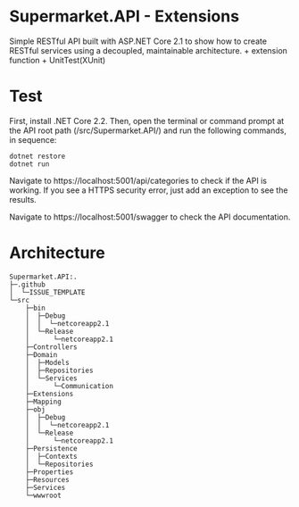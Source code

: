 # Supermarket.API - Extensions
Simple RESTful API built with ASP.NET Core 2.1 to show how to create RESTful services using a decoupled, maintainable architecture. + extension function + UnitTest(XUnit)

# Test
First, install .NET Core 2.2. Then, open the terminal or command prompt at the API root path (/src/Supermarket.API/) and run the following commands, in sequence:

```
dotnet restore
dotnet run
```
Navigate to https://localhost:5001/api/categories to check if the API is working. If you see a HTTPS security error, just add an exception to see the results.

Navigate to https://localhost:5001/swagger to check the API documentation.

# Architecture
```
Supermarket.API:.
├─.github
│  └─ISSUE_TEMPLATE
└─src
    ├─bin
    │  ├─Debug
    │  │  └─netcoreapp2.1
    │  └─Release
    │      └─netcoreapp2.1
    ├─Controllers
    ├─Domain
    │  ├─Models
    │  ├─Repositories
    │  └─Services
    │      └─Communication
    ├─Extensions
    ├─Mapping
    ├─obj
    │  ├─Debug
    │  │  └─netcoreapp2.1
    │  └─Release
    │      └─netcoreapp2.1
    ├─Persistence
    │  ├─Contexts
    │  └─Repositories
    ├─Properties
    ├─Resources
    ├─Services
    └─wwwroot
```

